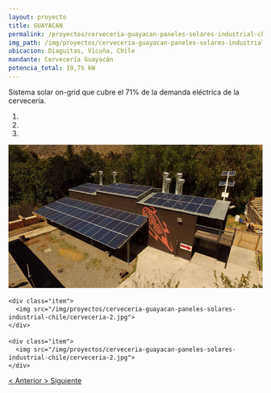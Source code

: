 ```yaml
---
layout: proyecto
title: GUAYACAN
permalink: /proyectos/cerveceria-guayacan-paneles-solares-industrial-chile/
img_path: /img/proyectos/cerveceria-guayacan-paneles-solares-industrial-chile/cerveceria-2.jpg
ubicacion: Diaguitas, Vicuña, Chile
mandante: Cervecería Guayacán
potencia_total: 19,75 kW
---
```


Sistema solar on-grid que cubre el 71% de la demanda eléctrica de la cervecería.



<div id="myCarousel" class="carousel slide" data-ride="carousel">
  <!-- Indicators -->
  <ol class="carousel-indicators">
    <li data-target="#myCarousel" data-slide-to="0" class="active"></li>
    <li data-target="#myCarousel" data-slide-to="1"></li>
    <li data-target="#myCarousel" data-slide-to="2"></li>
  </ol>

  <!-- Imagenes de Los Proyectos -->
  <div class="carousel-inner">
    <div class="item active">
      <img src="/img/proyectos/cerveceria-guayacan-paneles-solares-industrial-chile/cerveceria-2.jpg">
    </div>

    <div class="item">
      <img src="/img/proyectos/cerveceria-guayacan-paneles-solares-industrial-chile/cerveceria-2.jpg">
    </div>

    <div class="item">
      <img src="/img/proyectos/cerveceria-guayacan-paneles-solares-industrial-chile/cerveceria-2.jpg">
    </div>
  </div>

  <!-- Left and right controls -->
  <a class="left carousel-control" href="#myCarousel" data-slide="prev">
    <span class="glyphicon glyphicon-chevron-left"><</span>
    <span class="sr-only">Anterior</span>
  </a>
  <a class="right carousel-control" href="#myCarousel" data-slide="next">
    <span class="glyphicon glyphicon-chevron-right">></span>
    <span class="sr-only">Siguiente</span>
  </a>
</div>